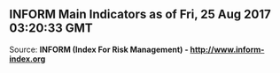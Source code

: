 ## INFORM Main Indicators as of Fri, 25 Aug 2017 03:20:33 GMT

Source: **INFORM (Index For Risk Management) - http://www.inform-index.org**